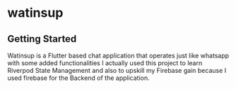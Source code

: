 # watinsup

## Getting Started

Watinsup is a Flutter based chat application that operates just like whatsapp with some added functionalities
I actually used this project to learn Riverpod State Management and also to upskill my Firebase gain because I used firebase for the Backend of the application.